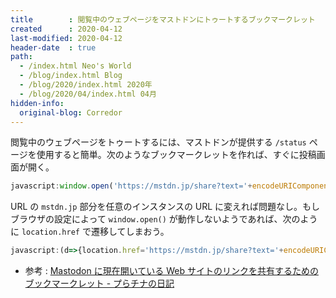 ```yaml
---
title        : 閲覧中のウェブページをマストドンにトゥートするブックマークレット
created      : 2020-04-12
last-modified: 2020-04-12
header-date  : true
path:
  - /index.html Neo's World
  - /blog/index.html Blog
  - /blog/2020/index.html 2020年
  - /blog/2020/04/index.html 04月
hidden-info:
  original-blog: Corredor
---
```


閲覧中のウェブページをトゥートするには、マストドンが提供する `/status` ページを使用すると簡単。次のようなブックマークレットを作れば、すぐに投稿画面が開く。

```javascript
javascript:window.open('https://mstdn.jp/share?text='+encodeURIComponent(document.title+' '+document.URL));
```

URL の `mstdn.jp` 部分を任意のインスタンスの URL に変えれば問題なし。もしブラウザの設定によって `window.open()` が動作しないようであれば、次のように `location.href` で遷移してしまおう。

```javascript
javascript:(d=>{location.href='https://mstdn.jp/share?text='+encodeURIComponent(d.title+' '+d.URL)})(document);
```

- 参考 : [Mastodon に現在開いている Web サイトのリンクを共有するためのブックマークレット - プらチナの日記](https://blog.8tak4.com/post/169884826880/share-on-mastodon-bookmarklet)
